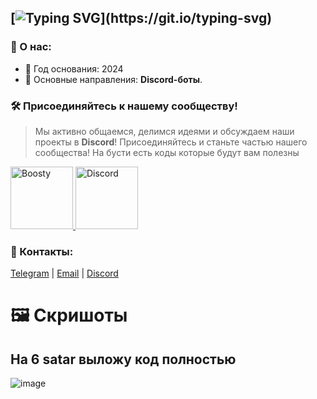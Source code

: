 [![Typing SVG](https://readme-typing-svg.herokuapp.com?font=Fira+Code&size=25&pause=1000&color=F7F7F7&width=435&lines=%E2%A0%80%F0%9F%8C%90+%D0%94%D0%BE%D0%B1%D1%80%D0%BE+%D0%BF%D0%BE%D0%B6%D0%B0%D0%BB%D0%BE%D0%B2%D0%B0%D1%82%D1%8C+%D0%B2+AniLand!)](https://git.io/typing-svg)
---

### 🚀 О нас:
- 📍 Год основания: 2024
- 💼 Основные направления: **Discord-боты**.

### 🛠️ Присоединяйтесь к нашему сообществу!

> Мы активно общаемся, делимся идеями и обсуждаем наши проекты в **Discord**! Присоединяйтесь и станьте частью нашего сообщества!
> На бусти есть коды которые будут вам полезны
<p align="left">
   <a href="https://boosty.to/aniland-offical">
      <img width="100" alt="Boosty" src="https://github.com/user-attachments/assets/9a648ec1-4ba6-4290-be61-77ad115d35cd">
   </a>
   <a href="https://discord.gg/Kmpk7sBCVQ">
      <img width="100" alt="Discord" src="https://github.com/user-attachments/assets/bdc0cdc9-90b7-4449-9454-f59c891aebe5">
   </a>
</p>

### 👥 Контакты:
[Telegram](https://t.me/aniland_ds) | [Email](mailto:aniland.help@gmail.com) | [Discord](https://discord.gg/Kmpk7sBCVQ)

# 🖼️ Скришоты
На 6 satar выложу код полностью
---
![image](https://github.com/user-attachments/assets/e981d8df-11ef-4c1d-8743-ed431b401323)
